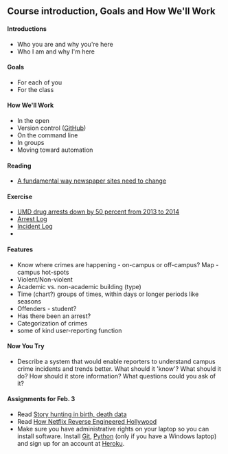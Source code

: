 ## Course introduction, Goals and How We'll Work

#### Introductions

  * Who you are and why you're here
  * Who I am and why I'm here

#### Goals

  * For each of you
  * For the class

#### How We'll Work

  * In the open
  * Version control ([GitHub](https://www.github.com/))
  * On the command line
  * In groups
  * Moving toward automation

#### Reading

  * [A fundamental way newspaper sites need to change](http://www.holovaty.com/writing/fundamental-change/)

#### Exercise

  * [UMD drug arrests down by 50 percent from 2013 to 2014](http://www.diamondbackonline.com/news/umd-drug-arrests-down-by-percent-from-to/article_6f31081e-6c7c-11e5-adb9-13dd6f336493.html)
  * [Arrest Log](http://www.umpd.umd.edu/stats/arrest_report.cfm?year=2016)
  * [Incident Log](http://www.umpd.umd.edu/stats/incident_logs.cfm)
  * 
  
#### Features

   * Know where crimes are happening - on-campus or off-campus? Map - campus hot-spots
   * Violent/Non-violent
   * Academic vs. non-academic building (type)
   * Time (chart?) groups of times, within days or longer periods like seasons
   * Offenders - student?
   * Has there been an arrest?
   * Categorization of crimes
   * some of kind user-reporting function
  

#### Now You Try

  * Describe a system that would enable reporters to understand campus crime incidents and trends better. What should it 'know'? What should it do? How should it store information? What questions could you ask of it?

#### Assignments for Feb. 3

  * Read [Story hunting in birth, death data](http://www.anthonydebarros.com/2010/09/07/data-analysis-births-deaths/)
  * Read [How Netflix Reverse Engineered Hollywood](http://www.theatlantic.com/technology/archive/2014/01/how-netflix-reverse-engineered-hollywood/282679/)
  * Make sure you have administrative rights on your laptop so you can install software. Install [Git](https://git-scm.com/), [Python](https://www.python.org/downloads/) (only if you have a Windows laptop) and sign up for an account at [Heroku](https://www.heroku.com/).
